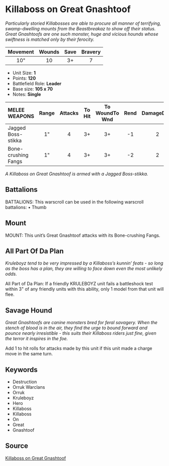 # Killaboss on Great Gnashtoof

_Particularly storied Killabosses are able to procure all manner of terrifying, swamp-dwelling mounts from the Beastbreakaz to show off their status. Great Gnashtoofs are one such monster, huge and vicious hounds whose swiftness is matched only by their ferocity._


| Movement | Wounds | Save | Bravery |
|:--------:|:------:|:----:|:-------:|
| 10" | 10 | 3+ | 7 |

* Unit Size: **1**
* Points: **120**
* Battlefield Role: **Leader**
* Base size: **105 x 70**
* Notes: **Single**

| MELEE WEAPONS | Range | Attacks | To Hit | To WoundTo Wnd | Rend | DamageDmg |
|:---|:--:|:--:|:--:|:--:|:--:|:--:|
| Jagged Boss-stikka | 1" | 4 | 3+ | 3+ | -1 | 2 |
| Bone-crushing Fangs | 1" | 4 | 3+ | 3+ | -2 | 2 |


_A Killaboss on Great Gnashtoof is armed with a Jagged Boss-stikka._

## Battalions

BATTALIONS: This warscroll can be used in the following warscroll battalions: • Thumb

## Mount

MOUNT: This unit’s Great Gnashtoof attacks with its Bone-crushing Fangs.

## All Part Of Da Plan

_Kruleboyz tend to be very impressed by a Killaboss’s kunnin’ feats - so long as the boss has a plan, they are willing to face down even the most unlikely odds._

All Part of Da Plan: If a friendly KRULEBOYZ unit fails a battleshock test within 3" of any friendly units with this ability, only 1 model from that unit will flee.

## Savage Hound

_Great Gnashtoofs are canine monsters bred for feral savagery. When the stench of blood is in the air, they find the urge to bound forward and pounce nearly irresistible - this suits their Killaboss riders just fine, given the terror it inspires in the foe._

Add 1 to hit rolls for attacks made by this unit if this unit made a charge move in the same turn.

## Keywords

* Destruction
* Orruk Warclans
* Orruk
* Kruleboyz
* Hero
* Killaboss
* Killaboss
* On
* Great
* Gnashtoof


## Source

[Killaboss on Great Gnashtoof](https://wahapedia.ru/aos3/factions/orruk-warclans/Killaboss-on-Great-Gnashtoof)
